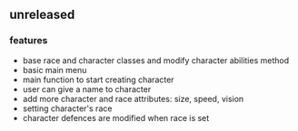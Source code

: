 ## unreleased
### features
* base race and character classes and modify character abilities method
* basic main menu
* main function to start creating character
* user can give a name to character
* add more character and race attributes: size, speed, vision
* setting character's race
* character defences are modified when race is set
